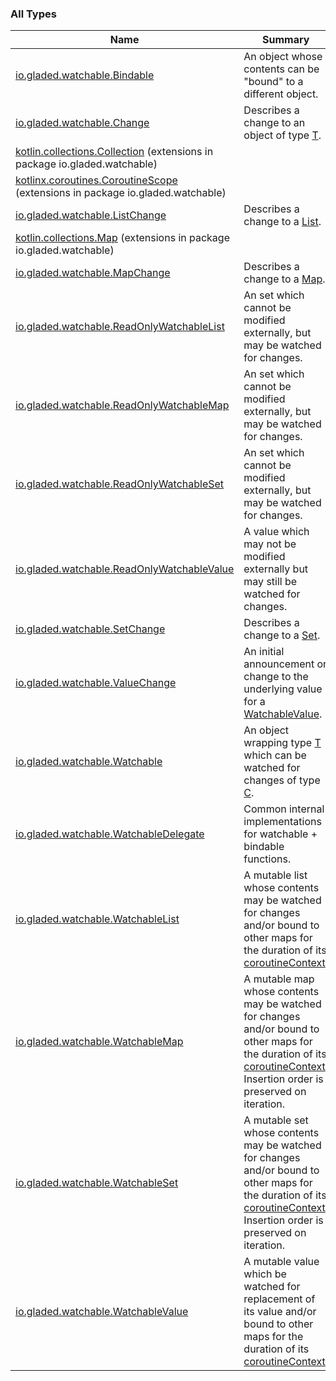 

### All Types

| Name | Summary |
|---|---|
| [io.gladed.watchable.Bindable](../io.gladed.watchable/-bindable/index.md) | An object whose contents can be "bound" to a different object. |
| [io.gladed.watchable.Change](../io.gladed.watchable/-change.md) | Describes a change to an object of type [T](../io.gladed.watchable/-change.md#T). |
| [kotlin.collections.Collection](../io.gladed.watchable/kotlin.collections.-collection/index.md) (extensions in package io.gladed.watchable) |  |
| [kotlinx.coroutines.CoroutineScope](../io.gladed.watchable/kotlinx.coroutines.-coroutine-scope/index.md) (extensions in package io.gladed.watchable) |  |
| [io.gladed.watchable.ListChange](../io.gladed.watchable/-list-change/index.md) | Describes a change to a [List](https://kotlinlang.org/api/latest/jvm/stdlib/kotlin.collections/-list/index.html). |
| [kotlin.collections.Map](../io.gladed.watchable/kotlin.collections.-map/index.md) (extensions in package io.gladed.watchable) |  |
| [io.gladed.watchable.MapChange](../io.gladed.watchable/-map-change/index.md) | Describes a change to a [Map](https://kotlinlang.org/api/latest/jvm/stdlib/kotlin.collections/-map/index.html). |
| [io.gladed.watchable.ReadOnlyWatchableList](../io.gladed.watchable/-read-only-watchable-list/index.md) | An set which cannot be modified externally, but may be watched for changes. |
| [io.gladed.watchable.ReadOnlyWatchableMap](../io.gladed.watchable/-read-only-watchable-map/index.md) | An set which cannot be modified externally, but may be watched for changes. |
| [io.gladed.watchable.ReadOnlyWatchableSet](../io.gladed.watchable/-read-only-watchable-set/index.md) | An set which cannot be modified externally, but may be watched for changes. |
| [io.gladed.watchable.ReadOnlyWatchableValue](../io.gladed.watchable/-read-only-watchable-value/index.md) | A value which may not be modified externally but may still be watched for changes. |
| [io.gladed.watchable.SetChange](../io.gladed.watchable/-set-change/index.md) | Describes a change to a [Set](https://kotlinlang.org/api/latest/jvm/stdlib/kotlin.collections/-set/index.html). |
| [io.gladed.watchable.ValueChange](../io.gladed.watchable/-value-change/index.md) | An initial announcement or change to the underlying value for a [WatchableValue](../io.gladed.watchable/-watchable-value/index.md). |
| [io.gladed.watchable.Watchable](../io.gladed.watchable/-watchable/index.md) | An object wrapping type [T](../io.gladed.watchable/-watchable/index.md#T) which can be watched for changes of type [C](../io.gladed.watchable/-watchable/index.md#C). |
| [io.gladed.watchable.WatchableDelegate](../io.gladed.watchable/-watchable-delegate/index.md) | Common internal implementations for watchable + bindable functions. |
| [io.gladed.watchable.WatchableList](../io.gladed.watchable/-watchable-list/index.md) | A mutable list whose contents may be watched for changes and/or bound to other maps for the duration of its [coroutineContext](../io.gladed.watchable/-watchable-list/coroutine-context.md). |
| [io.gladed.watchable.WatchableMap](../io.gladed.watchable/-watchable-map/index.md) | A mutable map whose contents may be watched for changes and/or bound to other maps for the duration of its [coroutineContext](../io.gladed.watchable/-watchable-map/coroutine-context.md). Insertion order is preserved on iteration. |
| [io.gladed.watchable.WatchableSet](../io.gladed.watchable/-watchable-set/index.md) | A mutable set whose contents may be watched for changes and/or bound to other maps for the duration of its [coroutineContext](../io.gladed.watchable/-watchable-set/coroutine-context.md). Insertion order is preserved on iteration. |
| [io.gladed.watchable.WatchableValue](../io.gladed.watchable/-watchable-value/index.md) | A mutable value which be watched for replacement of its value and/or bound to other maps for the duration of its [coroutineContext](../io.gladed.watchable/-watchable-value/coroutine-context.md). |
